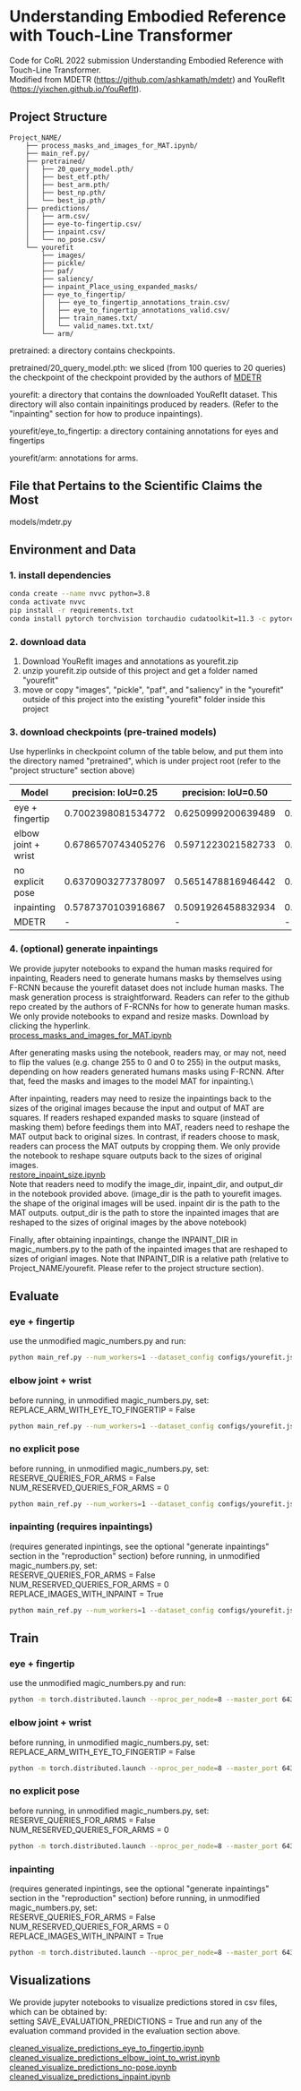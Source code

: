 # Understanding Embodied Reference with Touch-Line Transformer
Code for CoRL 2022 submission Understanding Embodied Reference with Touch-Line Transformer. \
Modified from MDETR (https://github.com/ashkamath/mdetr) and YouRefIt (https://yixchen.github.io/YouRefIt). 

## Project Structure
    Project_NAME/
        ├── process_masks_and_images_for_MAT.ipynb/
        ├── main_ref.py/
        ├── pretrained/
        │   ├── 20_query_model.pth/
        │   ├── best_etf.pth/
        │   ├── best_arm.pth/
        │   ├── best_np.pth/
        │   └── best_ip.pth/
        ├── predictions/
        │   ├── arm.csv/
        │   ├── eye-to-fingertip.csv/
        │   ├── inpaint.csv/
        │   └── no_pose.csv/
        └── yourefit
            ├── images/
            ├── pickle/
            ├── paf/
            ├── saliency/
            ├── inpaint_Place_using_expanded_masks/
            ├── eye_to_fingertip/
            │   ├── eye_to_fingertip_annotations_train.csv/
            │   ├── eye_to_fingertip_annotations_valid.csv/
            │   ├── train_names.txt/
            │   └── valid_names.txt.txt/
            └── arm/

pretrained: a directory contains checkpoints.

pretrained/20_query_model.pth: we sliced (from 100 queries to 20 queries) the 
checkpoint of the checkpoint provided by the authors of [MDETR](https://github.com/ashkamath/mdetr) 

yourefit: a directory that contains the downloaded YouRefIt dataset. 
This directory will also contain inpainitings produced by readers. 
(Refer to the "inpainting" section for how to produce inpaintings). 

yourefit/eye_to_fingertip: a directory containing annotations for eyes and 
fingertips

yourefit/arm: annotations for arms.

## File that Pertains to the Scientific Claims the Most
models/mdetr.py

## Environment and Data

### 1. install dependencies
```bash
conda create --name nvvc python=3.8
conda activate nvvc
pip install -r requirements.txt
conda install pytorch torchvision torchaudio cudatoolkit=11.3 -c pytorch
```


### 2. download data
1. Download YouRefIt images and annotations as yourefit.zip
2. unzip yourefit.zip outside of this project and get a folder named "yourefit"
3. move or copy "images", "pickle", "paf", and "saliency" in the "yourefit" outside of this project into the existing "yourefit" folder inside this project

### 3. download checkpoints (pre-trained models)
Use hyperlinks in checkpoint column of the table below, and put them into the directory named "pretrained", which is under project root (refer to the "project structure" section above)

| Model               | precision: IoU=0.25 | precision: IoU=0.50 | precision: IoU=0.75 | checkpoint                                                                               |
|---------------------|---------------------|---------------------|---------------------|------------------------------------------------------------------------------------------|
| eye + fingertip     | 0.7002398081534772  | 0.6250999200639489  | 0.3820943245403677  | [best_etf.pth](https://www.icloud.com.cn/iclouddrive/0c06lZqRZijvwT4WqcMgBtiRw#best_etf) |
| elbow joint + wrist | 0.6786570743405276  | 0.5971223021582733  | 0.34772182254196643 | [best_arm.pth](https://www.icloud.com.cn/iclouddrive/012gtCECZ_TRZXkVNMZYlMVkA#best_arm) |
| no explicit pose    | 0.6370903277378097  | 0.5651478816946442  | 0.36211031175059955 | [best_np.pth](https://www.icloud.com.cn/iclouddrive/02c7z2s0sD7PMmSTukDiHNd4g#best_np)   |
| inpainting          | 0.5787370103916867  | 0.5091926458832934  | 0.31414868105515587 | [best_ip.pth](https://www.icloud.com.cn/iclouddrive/0cbyKDSeOP0gi1oBojieeoiJg#best_ip)   |
| MDETR               | -                   | -                   | -                   | [20_query_model.pth](https://www.icloud.com.cn/iclouddrive/007HLPMZ7qRE3ZudW9-cGUI8Q#20_query_model)                                                               |



### 4. (optional) generate inpaintings
We provide jupyter notebooks to expand the human masks required for inpainting,
Readers need to generate humans masks by themselves using F-RCNN because the 
yourefit dataset does not include human masks. The mask generation process
is straightforward. Readers can refer to the github repo created by the authors
of F-RCNNs for how to generate human masks. We only provide notebooks 
to expand and resize masks. Download by clicking the hyperlink.\
[process_masks_and_images_for_MAT.ipynb](https://www.icloud.com.cn/iclouddrive/097apIZkEWV4t6IDgv2ihPnqQ#process_masks_and_images_for_MAT)

After generating masks using the notebook, readers may, or may not, need to 
flip the values (e.g. change 255 to 0 and 0 to 255) in the output masks, 
depending on how readers generated humans masks using F-RCNN. After that, feed 
the masks and images to the model MAT for inpainting.\

After inpainting, readers may need to resize the inpaintings back to the 
sizes of the original images because the input and output of MAT are squares.
If readers reshaped expanded masks to square (instead of masking them) before 
feedings them into MAT, readers need to reshape the MAT output back to 
original sizes. In contrast, if readers choose to mask, readers can process the
MAT outputs by cropping them. We only provide the notebook to reshape square 
outputs back to the sizes of original images. \
[restore_inpaint_size.ipynb](https://www.icloud.com.cn/iclouddrive/0b4JVNYx6bpT542w59-YnZiVw#restore_inpaint_size) \
Note that readers need to modify the image_dir, inpaint_dir, and output_dir in 
the notebook provided above. 
(image_dir is the path to yourefit images. the shape of the original images 
will be used. inpaint dir is the path to the MAT outputs. output_dir 
is the path to store the inpainted images that are reshaped to the sizes of 
original images by the above notebook)

Finally, after obtaining inpaintings, change the INPAINT_DIR in magic_numbers.py
to the path of the inpainted images that are reshaped to sizes of origianl
images. Note that INPAINT_DIR is a relative path 
(relative to Project_NAME/yourefit. Please refer to the project 
structure section). 


## Evaluate
### eye + fingertip
use the unmodified magic_numbers.py and run:
```bash
python main_ref.py --num_workers=1 --dataset_config configs/yourefit.json --batch_size 1   --ema --text_encoder_lr 1e-4 --lr 5e-5 --output-dir 'output_dir/eval' --resume pretrained/best_etf.pth --eval
```

### elbow joint + wrist
before running, in unmodified magic_numbers.py, set:\
REPLACE_ARM_WITH_EYE_TO_FINGERTIP = False
```bash
python main_ref.py --num_workers=1 --dataset_config configs/yourefit.json --batch_size 1   --ema --text_encoder_lr 1e-4 --lr 5e-5 --output-dir 'output_dir/eval' --resume pretrained/best_arm.pth --eval
```

### no explicit pose 
before running, in unmodified magic_numbers.py, set:\
RESERVE_QUERIES_FOR_ARMS = False\
NUM_RESERVED_QUERIES_FOR_ARMS = 0

```bash
python main_ref.py --num_workers=1 --dataset_config configs/yourefit.json --batch_size 1   --ema --text_encoder_lr 1e-4 --lr 5e-5 --output-dir 'output_dir/eval' --resume pretrained/best_np.pth --eval --pose False
```

### inpainting (requires inpaintings)
(requires generated inpintings, see the optional "generate inpaintings" section in the "reproduction" section)
before running, in unmodified magic_numbers.py, set:\
RESERVE_QUERIES_FOR_ARMS = False\
NUM_RESERVED_QUERIES_FOR_ARMS = 0\
REPLACE_IMAGES_WITH_INPAINT = True
```bash
python main_ref.py --num_workers=1 --dataset_config configs/yourefit.json --batch_size 1   --ema --text_encoder_lr 1e-4 --lr 5e-5 --output-dir 'output_dir/eval' --resume pretrained/best_ip.pth --eval --pose False
```

## Train
### eye + fingertip
use the unmodified magic_numbers.py and run:
```bash
python -m torch.distributed.launch --nproc_per_node=8 --master_port 64331 --use_env main_ref.py --num_workers 8 --dataset_config configs/yourefit.json --batch_size 7   --ema --text_encoder_lr 1e-4 --lr 5e-5 --output-dir 'output_dir/debug_etf' --load pretrained/20_query_model.pth
```

### elbow joint + wrist
before running, in unmodified magic_numbers.py, set:\
REPLACE_ARM_WITH_EYE_TO_FINGERTIP = False
```bash
python -m torch.distributed.launch --nproc_per_node=8 --master_port 64332 --use_env main_ref.py --num_workers 8 --dataset_config configs/yourefit.json --batch_size 7   --ema --text_encoder_lr 1e-4 --lr 5e-5 --output-dir 'output_dir/debug_arm' --load pretrained/20_query_model.pth
```

### no explicit pose
before running, in unmodified magic_numbers.py, set:\
RESERVE_QUERIES_FOR_ARMS = False\
NUM_RESERVED_QUERIES_FOR_ARMS = 0
```bash
python -m torch.distributed.launch --nproc_per_node=8 --master_port 64333 --use_env main_ref.py --num_workers 8 --dataset_config configs/yourefit.json --batch_size 7   --ema --text_encoder_lr 1e-4 --lr 5e-5 --output-dir 'output_dir/debug_np' --load pretrained/20_query_model.pth --pose False
```

### inpainting
(requires generated inpintings, see the optional "generate inpaintings" section in the "reproduction" section)
before running, in unmodified magic_numbers.py, set:\
RESERVE_QUERIES_FOR_ARMS = False\
NUM_RESERVED_QUERIES_FOR_ARMS = 0\
REPLACE_IMAGES_WITH_INPAINT = True
```bash
python -m torch.distributed.launch --nproc_per_node=8 --master_port 64334 --use_env main_ref.py --num_workers 8 --dataset_config configs/yourefit.json --batch_size 7   --ema --text_encoder_lr 1e-4 --lr 5e-5 --output-dir 'output_dir/debug_ip' --load pretrained/20_query_model.pth --pose False
```


## Visualizations
We provide jupyter notebooks to visualize predictions stored in csv files, which can be obtained by:\
setting SAVE_EVALUATION_PREDICTIONS = True and run any of the evaluation command provided in the evaluation section above.

[cleaned_visualize_predictions_eye_to_fingertip.ipynb](https://www.icloud.com.cn/iclouddrive/085wsL7MVOS36Gj2FnbCFO0cw#cleaned_visualize_predictions_eye_to_fingertip) \
[cleaned_visualize_predictions_elbow_joint_to_wrist.ipynb](https://www.icloud.com.cn/iclouddrive/0552kQOlE-QikukvaIkIKm-jw#cleaned_visualize_predictions_elbow_joint_to_wrist) \
[cleaned_visualize_predictions_no-pose.ipynb](https://www.icloud.com.cn/iclouddrive/0a3vivLQiLPZsQtDJgzebWbqA#cleaned_visualize_predictions_no-pose) \
[cleaned_visualize_predictions_inpaint.ipynb](https://www.icloud.com.cn/iclouddrive/07bTPib5HN7beipUBb6VgaM8A#cleaned_visualize_predictions_inpaint)

